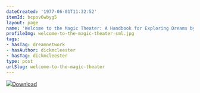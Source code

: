 ```yaml
---
dateCreated: '1977-06-01T11:32:52'
itemId: bcpov6wbyg5
layout: page
name: 'Welcome to the Magic Theater: A Handbook for Exploring Dreams by Dick McLeester'
profileImg: welcome-to-the-magic-theater-sml.jpg
tags:
- hasTag: dreamnetwork
- hasAuthor: dickmcleester
- hasTag: dickmcleester
type: post
urlSlug: welcome-to-the-magic-theater
---
```

<img class="card-journal-img" src="../images/welcome-to-the-magic-theater-rect.jpg"/><a href="../files/pdfs/Volume_publications/publications.welcome-to-the-magic-theater.pdf" download="">Download</a>